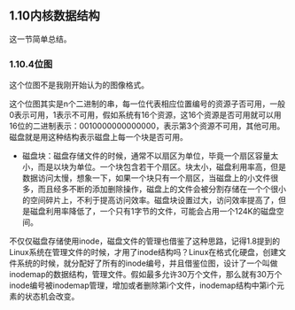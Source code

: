 ## 1.10内核数据结构

这一节简单总结。

### 1.10.4位图

这个位图不是我刚开始认为的图像格式。

这个位图其实是n个二进制的串，每一位代表相应位置编号的资源子否可用，一般0表示可用，1表示不可用，假如系统有16个资源，这16个资源是否可用就可以用16位的二进制表示：0010000000000000，表示第3个资源不可用，其他可用。磁盘就是用这种结构表示磁盘上每一个块是否可用。

* 磁盘块：磁盘存储文件的时候，通常不以扇区为单位，毕竟一个扇区容量太小，而是以块为单位。一个块包含若干个扇区。块太小，磁盘利用率高，但是数据访问太慢，想象一下，如果一个块只有一个扇区，当磁盘上的小文件很多，而且经多不断的添加删除操作，磁盘上的文件会被分割存储在一个个很小的空间碎片上，不利于提高访问效率。磁盘块设置过大，访问效率提高了，但是磁盘利用率降低了，一个只有1字节的文件，可能会占用一个124K的磁盘空间。

不仅仅磁盘存储使用inode，磁盘文件的管理也借鉴了这种思路，记得1.8提到的Linux系统在管理文件的时候，才用了inode结构吗？Linux在格式化硬盘，创建文件系统的时候，就分配好了所有的inode编号，并且借鉴位图，设计了一个叫做inodemap的数据结构，管理文件。假如最多允许30万个文件，那么就有30万个inode编号被inodemap管理，增加或者删除第i个文件，inodemap结构中第i个元素的状态机会改变。
